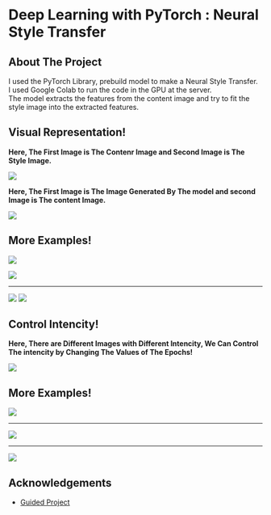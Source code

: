 
# **Deep Learning with PyTorch : Neural Style Transfer**

## **About The Project**

I used the PyTorch Library, prebuild model to make a Neural Style Transfer.
<br>
I used Google Colab to run the code in the GPU at the server.
<br>
The model extracts the features from the content image and try to fit the style image into the extracted features.
## **Visual Representation!**

**Here, The First Image is The Contenr Image and Second Image is The Style Image.**

![](https://github.com/srajan-kiyotaka/Deep-Learning-with-PyTorch-Neural-Style-Transfer-/blob/master/images/Sample1.png?raw=true)

**Here, The First Image is The Image Generated By The model and second Image is The content Image.**

![](https://github.com/srajan-kiyotaka/Deep-Learning-with-PyTorch-Neural-Style-Transfer-/blob/master/images/Output1.png?raw=true)

## **More Examples!**

![](https://github.com/srajan-kiyotaka/Deep-Learning-with-PyTorch-Neural-Style-Transfer-/blob/master/images/sample3.png?raw=true)

![](https://github.com/srajan-kiyotaka/Deep-Learning-with-PyTorch-Neural-Style-Transfer-/blob/master/images/output2.png?raw=true)
<hr>

![](https://github.com/srajan-kiyotaka/Deep-Learning-with-PyTorch-Neural-Style-Transfer-/blob/master/images/sample0.png?raw=true)
![](https://github.com/srajan-kiyotaka/Deep-Learning-with-PyTorch-Neural-Style-Transfer-/blob/master/images/output0.png?raw=true)

## **Control Intencity!**

**Here, There are Different Images with Different Intencity, We Can Control The intencity by Changing The Values of The Epochs!**

![](https://github.com/srajan-kiyotaka/Deep-Learning-with-PyTorch-Neural-Style-Transfer-/blob/master/images/Sample2.png?raw=true)

## **More Examples!**

![](https://github.com/srajan-kiyotaka/Deep-Learning-with-PyTorch-Neural-Style-Transfer-/blob/master/images/sample4.png?raw=true)

<hr>

![](https://github.com/srajan-kiyotaka/Deep-Learning-with-PyTorch-Neural-Style-Transfer-/blob/master/images/sample5.png?raw=true)

<hr>

![](https://github.com/srajan-kiyotaka/Deep-Learning-with-PyTorch-Neural-Style-Transfer-/blob/master/images/sample6.png?raw=true)

## **Acknowledgements**

- [Guided Project](https://www.coursera.org/learn/deep-learning-with-pytorch-neural-style-transfer)